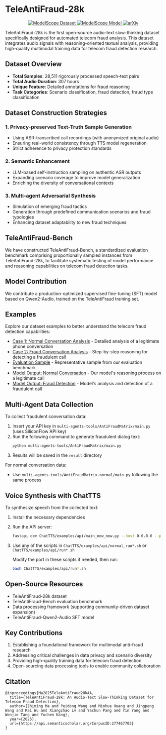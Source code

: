 
# TeleAntiFraud-28k

<p align="center">
  <a href="https://modelscope.cn/datasets/YourOrg/TeleAntiFraud-28k">
    <img alt="ModelScope Dataset" src="https://img.shields.io/badge/ModelScope-Dataset-orange.svg"/>
  </a>
  <a href="https://modelscope.cn/models/YourOrg/TeleAntiFraud-28k">
    <img alt="ModelScope Model" src="https://img.shields.io/badge/ModelScope-Models-green.svg"/>
  </a>
  <a href="https://arxiv.org/abs/2503.24115">
    <img alt="arXiv" src="https://img.shields.io/badge/arXiv-2503.24115-b31b1b.svg"/>
  </a>
</p>

TeleAntiFraud-28k is the first open-source audio-text slow-thinking dataset specifically designed for automated telecom fraud analysis. This dataset integrates audio signals with reasoning-oriented textual analysis, providing high-quality multimodal training data for telecom fraud detection research.

## Dataset Overview

- **Total Samples**: 28,511 rigorously processed speech-text pairs
- **Total Audio Duration**: 307 hours
- **Unique Feature**: Detailed annotations for fraud reasoning
- **Task Categories**: Scenario classification, fraud detection, fraud type classification

## Dataset Construction Strategies

### 1. Privacy-preserved Text-Truth Sample Generation
- Using ASR-transcribed call recordings (with anonymized original audio)
- Ensuring real-world consistency through TTS model regeneration
- Strict adherence to privacy protection standards

### 2. Semantic Enhancement
- LLM-based self-instruction sampling on authentic ASR outputs
- Expanding scenario coverage to improve model generalization
- Enriching the diversity of conversational contexts

### 3. Multi-agent Adversarial Synthesis
- Simulation of emerging fraud tactics
- Generation through predefined communication scenarios and fraud typologies
- Enhancing dataset adaptability to new fraud techniques

## TeleAntiFraud-Bench

We have constructed TeleAntiFraud-Bench, a standardized evaluation benchmark comprising proportionally sampled instances from TeleAntiFraud-28k, to facilitate systematic testing of model performance and reasoning capabilities on telecom fraud detection tasks.

## Model Contribution

We contribute a production-optimized supervised fine-tuning (SFT) model based on Qwen2-Audio, trained on the TeleAntiFraud training set.

## Examples

Explore our dataset examples to better understand the telecom fraud detection capabilities:

- [Case 1: Normal Conversation Analysis](example/case1think.html) - Detailed analysis of a legitimate phone conversation
- [Case 2: Fraud Conversation Analysis](example/case2think.html) - Step-by-step reasoning for detecting a fraudulent call
- [Evaluation Sample](example/eval_sample.html) - Representative sample from our evaluation benchmark
- [Model Output: Normal Conversation](example/result1think.html) - Our model's reasoning process on a legitimate call
- [Model Output: Fraud Detection](example/result2think.html) - Model's analysis and detection of a fraudulent call

## Multi-Agent Data Collection

To collect fraudulent conversation data:
1. Insert your API key in `multi-agents-tools/AntiFraudMatrix/main.py` (uses SiliconFlow API key)
2. Run the following command to generate fraudulent dialog text:
   ```bash
   python multi-agents-tools/AntiFraudMatrix/main.py
   ```
3. Results will be saved in the `result` directory

For normal conversation data:
- Use `multi-agents-tools/AntiFraudMatrix-normal/main.py` following the same process

## Voice Synthesis with ChatTTS

To synthesize speech from the collected text:
1. Install the necessary dependencies
2. Run the API server:
   ```bash
   fastapi dev ChatTTS/examples/api/main_new_new.py --host 0.0.0.0 --port 8006
   ```
3. Use any of the scripts in `ChatTTS/examples/api/normal_run*.sh` or `ChatTTS/examples/api/run*.sh`

   Modify the port in these scripts if needed, then run:
   ```bash
   bash ChatTTS/examples/api/run*.sh
   ```

## Open-Source Resources

- TeleAntiFraud-28k dataset
- TeleAntiFraud-Bench evaluation benchmark
- Data processing framework (supporting community-driven dataset expansion)
- TeleAntiFraud-Qwen2-Audio SFT model

## Key Contributions

1. Establishing a foundational framework for multimodal anti-fraud research
2. Addressing critical challenges in data privacy and scenario diversity
3. Providing high-quality training data for telecom fraud detection
4. Open-sourcing data processing tools to enable community collaboration

## Citation

```
@inproceedings{Ma2025TeleAntiFraud28kAA,
  title={TeleAntiFraud-28k: An Audio-Text Slow-Thinking Dataset for Telecom Fraud Detection},
  author={Zhiming Ma and Peidong Wang and Minhua Huang and Jingpeng Wang and Kai Wu and Xiangzhao Lv and Yachun Pang and Yin Yang and Wenjie Tang and Yuchen Kang},
  year={2025},
  url={https://api.semanticscholar.org/CorpusID:277467703}
}
```
